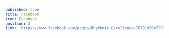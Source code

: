 ```yaml
---
published: true
title: Facebook
icon: Facebook
position: 2
link: 'https://www.facebook.com/pages/Rhythmic-Excellence/787019504729313'
---
```

